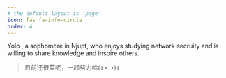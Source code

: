 ```yaml
---
# the default layout is 'page'
icon: fas fa-info-circle
order: 4
---
```




Yolo , a sophomore in Njupt, who enjoys studying network secruity and is willing to share knowledge and inspire others.

> 目前还很菜呢，一起努力哈(ง •_•)ง